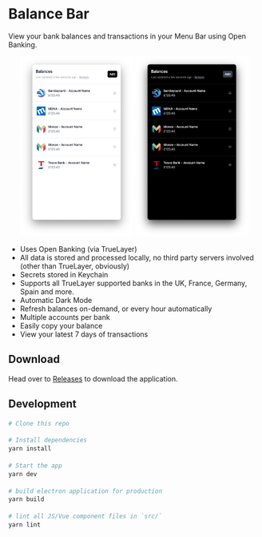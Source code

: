 # Balance Bar

View your bank balances and transactions in your Menu Bar using Open Banking.

<div align="center">
  <img
    max-width="400"
    width="45%"
    src="images/balance-menubar-light.png"
    alt="Balance Bar in light mode"
  >
  <img
    max-width="400"
    width="45%"
    src="images/balance-menubar-dark.png"
    alt="Balance Bar in dark mode"
  >
</div>

- Uses Open Banking (via TrueLayer)
- All data is stored and processed locally, no third party servers involved (other than TrueLayer, obviously)
- Secrets stored in Keychain
- Supports all TrueLayer supported banks in the UK, France, Germany, Spain and more.
- Automatic Dark Mode
- Refresh balances on-demand, or every hour automatically
- Multiple accounts per bank
- Easily copy your balance
- View your latest 7 days of transactions

## Download

Head over to [Releases](https://github.com/scottrobertson/balancebar/releases) to download the application.

## Development

```bash
# Clone this repo

# Install dependencies
yarn install

# Start the app
yarn dev

# build electron application for production
yarn build

# lint all JS/Vue component files in `src/`
yarn lint

```
